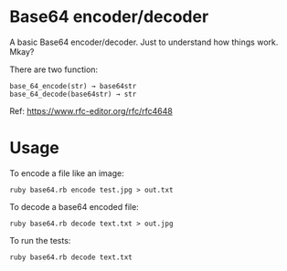 # Base64 encoder/decoder

A basic Base64 encoder/decoder. Just to understand how things work. Mkay?

There are two function:

    base_64_encode(str) → base64str
    base_64_decode(base64str) → str

Ref: https://www.rfc-editor.org/rfc/rfc4648

# Usage

To encode a file like an image:

    ruby base64.rb encode test.jpg > out.txt

To decode a base64 encoded file:

    ruby base64.rb decode text.txt > out.jpg

To run the tests:

    ruby base64.rb decode text.txt
